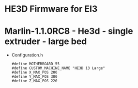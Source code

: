 # HE3D Firmware for EI3

# Marlin-1.1.0RC8 - He3d - single extruder - large bed

  - Configuration.h

		#define MOTHERBOARD 55
		#define CUSTOM_MACHINE_NAME "HE3D i3 Large"
		#define X_MAX_POS 200
		#define Y_MAX_POS 300
		#define Z_MAX_POS 220